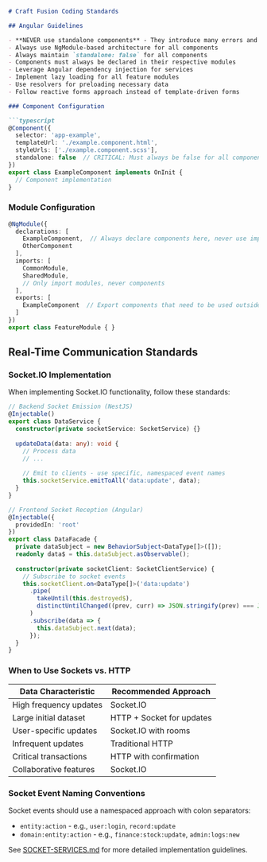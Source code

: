 ```markdown
# Craft Fusion Coding Standards

## Angular Guidelines

- **NEVER use standalone components** - They introduce many errors and compatibility issues
- Always use NgModule-based architecture for all components
- Always maintain `standalone: false` for all components
- Components must always be declared in their respective modules
- Leverage Angular dependency injection for services
- Implement lazy loading for all feature modules
- Use resolvers for preloading necessary data
- Follow reactive forms approach instead of template-driven forms

### Component Configuration

```typescript
@Component({
  selector: 'app-example',
  templateUrl: './example.component.html',
  styleUrls: ['./example.component.scss'],
  standalone: false  // CRITICAL: Must always be false for all components
})
export class ExampleComponent implements OnInit {
  // Component implementation
}
```

### Module Configuration

```typescript
@NgModule({
  declarations: [
    ExampleComponent,  // Always declare components here, never use imports for components
    OtherComponent
  ],
  imports: [
    CommonModule,
    SharedModule,
    // Only import modules, never components
  ],
  exports: [
    ExampleComponent  // Export components that need to be used outside this module
  ]
})
export class FeatureModule { }
```

## Real-Time Communication Standards

### Socket.IO Implementation

When implementing Socket.IO functionality, follow these standards:

```typescript
// Backend Socket Emission (NestJS)
@Injectable()
export class DataService {
  constructor(private socketService: SocketService) {}
  
  updateData(data: any): void {
    // Process data
    // ...
    
    // Emit to clients - use specific, namespaced event names
    this.socketService.emitToAll('data:update', data);
  }
}

// Frontend Socket Reception (Angular)
@Injectable({
  providedIn: 'root'
})
export class DataFacade {
  private dataSubject = new BehaviorSubject<DataType[]>([]);
  readonly data$ = this.dataSubject.asObservable();
  
  constructor(private socketClient: SocketClientService) {
    // Subscribe to socket events
    this.socketClient.on<DataType[]>('data:update')
      .pipe(
        takeUntil(this.destroyed$),
        distinctUntilChanged((prev, curr) => JSON.stringify(prev) === JSON.stringify(curr))
      )
      .subscribe(data => {
        this.dataSubject.next(data);
      });
  }
}
```

### When to Use Sockets vs. HTTP

| Data Characteristic | Recommended Approach |
|---------------------|---------------------|
| High frequency updates | Socket.IO |
| Large initial dataset | HTTP + Socket for updates |
| User-specific updates | Socket.IO with rooms |
| Infrequent updates | Traditional HTTP |
| Critical transactions | HTTP with confirmation |
| Collaborative features | Socket.IO |

### Socket Event Naming Conventions

Socket events should use a namespaced approach with colon separators:

- `entity:action` - e.g., `user:login`, `record:update`
- `domain:entity:action` - e.g., `finance:stock:update`, `admin:logs:new`

See [SOCKET-SERVICES.md](./SOCKET-SERVICES.md) for more detailed implementation guidelines.
```